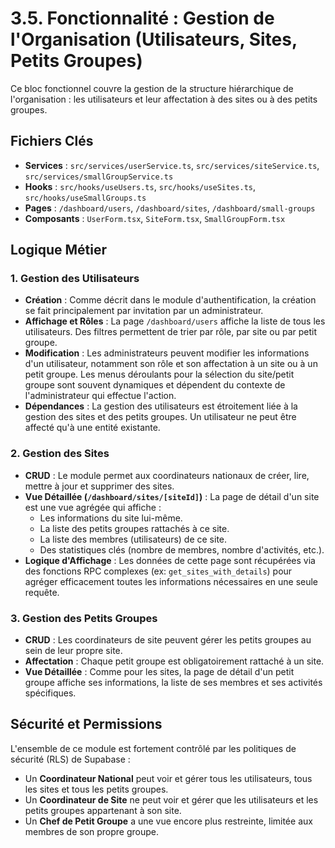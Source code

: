 # 3.5. Fonctionnalité : Gestion de l'Organisation (Utilisateurs, Sites, Petits Groupes)

Ce bloc fonctionnel couvre la gestion de la structure hiérarchique de l'organisation : les utilisateurs et leur affectation à des sites ou à des petits groupes.

## Fichiers Clés

-   **Services** : `src/services/userService.ts`, `src/services/siteService.ts`, `src/services/smallGroupService.ts`
-   **Hooks** : `src/hooks/useUsers.ts`, `src/hooks/useSites.ts`, `src/hooks/useSmallGroups.ts`
-   **Pages** : `/dashboard/users`, `/dashboard/sites`, `/dashboard/small-groups`
-   **Composants** : `UserForm.tsx`, `SiteForm.tsx`, `SmallGroupForm.tsx`

## Logique Métier

### 1. Gestion des Utilisateurs

-   **Création** : Comme décrit dans le module d'authentification, la création se fait principalement par invitation par un administrateur.
-   **Affichage et Rôles** : La page `/dashboard/users` affiche la liste de tous les utilisateurs. Des filtres permettent de trier par rôle, par site ou par petit groupe.
-   **Modification** : Les administrateurs peuvent modifier les informations d'un utilisateur, notamment son rôle et son affectation à un site ou à un petit groupe. Les menus déroulants pour la sélection du site/petit groupe sont souvent dynamiques et dépendent du contexte de l'administrateur qui effectue l'action.
-   **Dépendances** : La gestion des utilisateurs est étroitement liée à la gestion des sites et des petits groupes. Un utilisateur ne peut être affecté qu'à une entité existante.

### 2. Gestion des Sites

-   **CRUD** : Le module permet aux coordinateurs nationaux de créer, lire, mettre à jour et supprimer des sites.
-   **Vue Détaillée (`/dashboard/sites/[siteId]`)** : La page de détail d'un site est une vue agrégée qui affiche :
    -   Les informations du site lui-même.
    -   La liste des petits groupes rattachés à ce site.
    -   La liste des membres (utilisateurs) de ce site.
    -   Des statistiques clés (nombre de membres, nombre d'activités, etc.).
-   **Logique d'Affichage** : Les données de cette page sont récupérées via des fonctions RPC complexes (ex: `get_sites_with_details`) pour agréger efficacement toutes les informations nécessaires en une seule requête.

### 3. Gestion des Petits Groupes

-   **CRUD** : Les coordinateurs de site peuvent gérer les petits groupes au sein de leur propre site.
-   **Affectation** : Chaque petit groupe est obligatoirement rattaché à un site.
-   **Vue Détaillée** : Comme pour les sites, la page de détail d'un petit groupe affiche ses informations, la liste de ses membres et ses activités spécifiques.

## Sécurité et Permissions

L'ensemble de ce module est fortement contrôlé par les politiques de sécurité (RLS) de Supabase :

-   Un **Coordinateur National** peut voir et gérer tous les utilisateurs, tous les sites et tous les petits groupes.
-   Un **Coordinateur de Site** ne peut voir et gérer que les utilisateurs et les petits groupes appartenant à son site.
-   Un **Chef de Petit Groupe** a une vue encore plus restreinte, limitée aux membres de son propre groupe.
